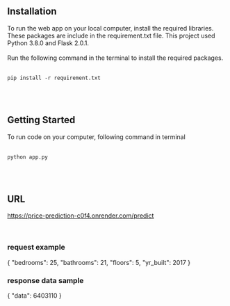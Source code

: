 ## Installation

To run the web app on your local computer, install the required libraries. These packages are include in the requirement.txt file. This project used Python 3.8.0 and Flask 2.0.1.<br><br> Run the following command in the terminal to install the required packages.<br><br>

```
pip install -r requirement.txt
```

<br>
<br>

## Getting Started

To run code on your computer, following command in terminal<br><br>

```
python app.py
```

<br>
<br>

## URL
  https://price-prediction-c0f4.onrender.com/predict

<br>

### request example
{
    "bedrooms": 25,
    "bathrooms": 21,
    "floors": 5,
    "yr_built": 2017
}
<br>

### response data sample
{
    "data": 6403110
}
